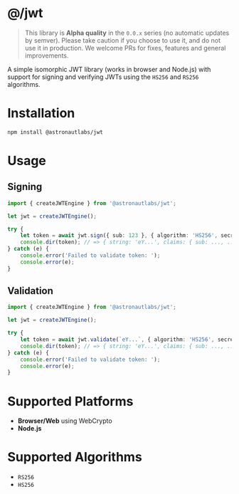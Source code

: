 # @/jwt

> This library is **Alpha quality** in the `0.0.x` series (no automatic updates 
> by semver). Please take caution if you choose to use it, and do not use it 
> in production. We welcome PRs for fixes, features and general improvements.

A simple isomorphic JWT library (works in browser and Node.js) with support for 
signing and verifying JWTs using the `HS256` and `RS256` algorithms.

# Installation

```bash
npm install @astronautlabs/jwt
```

# Usage

## Signing

```typescript
import { createJWTEngine } from '@astronautlabs/jwt';

let jwt = createJWTEngine();

try {
    let token = await jwt.sign({ sub: 123 }, { algorithm: 'HS256', secretOrKey: 'stuff' });
    console.dir(token); // => { string: 'eY...', claims: { sub: ..., ... } }
} catch (e) {
    console.error('Failed to validate token: ');
    console.error(e);
}
```


## Validation

```typescript
import { createJWTEngine } from '@astronautlabs/jwt';

let jwt = createJWTEngine();

try {
    let token = await jwt.validate(`eY...`, { algorithm: 'HS256', secretOrKey: 'stuff' });
    console.dir(token); // => { string: 'eY...', claims: { sub: ..., ... } }
} catch (e) {
    console.error('Failed to validate token: ');
    console.error(e);
}
```

# Supported Platforms
- **Browser/Web** using WebCrypto
- **Node.js**

# Supported Algorithms
- `RS256`
- `HS256`